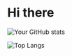# Hi there 

![Your GitHub stats](https://github-readme-stats.vercel.app/api?username=techanv-bot&show_icons=true)

![Top Langs](https://github-readme-stats.vercel.app/api/top-langs/?username=techanv-bot&layout=compact)
